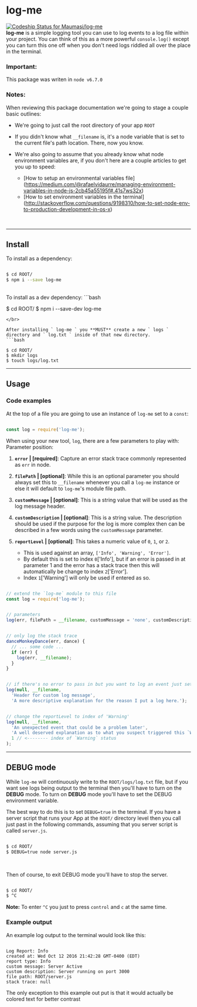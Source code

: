 # log-me
[ ![Codeship Status for Maumasi/log-me](https://app.codeship.com/projects/14dc3950-76fc-0134-4753-66e71ebe4071/status?branch=master)](https://app.codeship.com/projects/179752)
</br>
**log-me** is a simple logging tool you can use to log events to a log file within your project. You can think of this as a more powerful ` console.log() ` except you can turn this one off when you don't need logs riddled all over the place in the terminal.
</br>

### Important:
This package was writen in ` node v6.7.0 `

### Notes:
When reviewing this package documentation we're going to stage a couple basic outlines:

- We're going to just call the root directory of your app ` ROOT `

- If you didn't know what ` __filename ` is, it's a node variable that is set to the current file's path location. There, now you know.

- We're also going to assume that you already know what node environment variables are, if you don't here are a couple articles to get you up to speed:
  - [How to setup an environmental variables file] (https://medium.com/@rafaelvidaurre/managing-environment-variables-in-node-js-2cb45a55195f#.41s7ws32x)
  - [How to set environment variables in the terminal] (http://stackoverflow.com/questions/9198310/how-to-set-node-env-to-production-development-in-os-x)
</br>

___

## Install

To install as a dependency:
```bash

$ cd ROOT/
$ npm i --save log-me

```
</br>
To install as a dev dependency:
```bash

$ cd ROOT/
$ npm i --save-dev log-me

```
</br>

After installing ` log-me ` you **MUST** create a new ` logs ` directory and ` log.txt ` inside of that new directory.
```bash

$ cd ROOT/
$ mkdir logs
$ touch logs/log.txt

```
___

## Usage

### Code examples
At the top of a file you are going to use an instance of ` log-me ` set to a ` const `:
```javascript

const log = require('log-me');

```

When using your new tool, ` log `, there are a few parameters to play with:</br>
Parameter position:
  1. **` error ` | [required]**: Capture an error stack trace commonly represented as ` err ` in node.

  2. **` filePath ` | [optional]**: While this is an optional parameter you should always set this to ` __filename ` whenever you call a ` log-me ` instance or else it will default to ` log-me `'s module file path.

  3. **` customMessage ` | [optional]**: This is a string value that will be used as the log message header.

  4. **` customDescription ` | [optional]**: This is a string value. The description should be used if the purpose for the log is more complex then can be described in a few words using the ` customMessage ` parameter.

  5. **` reportLevel ` | [optional]**: This takes a numeric value of `0`, `1`, or `2`.
     - This is used against an array, ` ['Info', 'Warning', 'Error'] `.
     - By default this is set to index ` 0 `['Info'], but if an error is passed in at parameter 1 and the error has a stack trace then this will automatically be change to index ` 2 `['Error'].
     - Index ` 1 `['Warning'] will only be used if entered as so.

```javascript

// extend the `log-me` module to this file
const log = require('log-me');


// parameters
log(err, filePath = __filename, customMessage = 'none', customDescription = 'none', reportLevel = 0);


// only log the stack trace
danceMonkeyDance(err, dance) {
  // ... some code ...
  if (err) {
    log(err, __filename);
  }
}


// if there's no error to pass in but you want to log an event just set the first parameter to `null`
log(null, __filename,
  'Header for custom log message',
  'A more descriptive explanation for the reason I put a log here.');


// change the reportLevel to index of 'Warning'
log(null, __filename,
  'An unexpected event that could be a problem later',
  'A well deserved explanation as to what you suspect triggered this `Warning` log.',
  1 // <-------- index of `Warning` status
);

```
___

## DEBUG mode
While ` log-me ` will continuously write to the ` ROOT/logs/log.txt ` file, but if you want see logs being output to the terminal then you'll have to turn on the **DEBUG** mode. To turn on **DEBUG** mode you'll have to set the DEBUG environment variable.

The best way to do this is to set `DEBUG=true` in the terminal. If you have a server script that runs your App at the `ROOT/` directory level then you call just past in the following commands, assuming that you server script is called `server.js`.

```bash

$ cd ROOT/
$ DEBUG=true node server.js

```
</br>

Then of course, to exit DEBUG mode you'll have to stop the server.
```bash

$ cd ROOT/
$ ^C

```
**Note:**
To enter ` ^C ` you just to press `control` and `c` at the same time.
</br>


### Example output
An example log output to the terminal would look like this:
```

Log Report: Info
created at: Wed Oct 12 2016 21:42:28 GMT-0400 (EDT)
report type: Info
custom message: Server Active
custom description: Server running on port 3000
file path: ROOT/server.js
stack trace: null

```
The only exception to this example out put is that it would actually be colored text for better contrast
</br>
